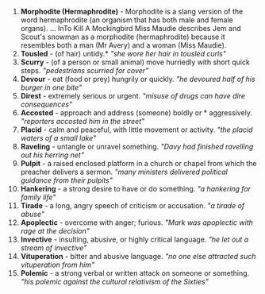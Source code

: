 1. **Morphodite (Hermaphrodite)** - Morphodite is a slang version of the word hermaphrodite (an organism that has both male and female organs). ... InTo Kill A Mockingbird Miss Maudie describes Jem and Scout's snowman as a morphodite (hermaphrodite) because it resembles both a man (Mr Avery) and a woman (Miss Maudie).
2. **Tousled** - (of hair) untidy.* *"she wore her hair in tousled curls"*
3. **Scurry** - (of a person or small animal) move hurriedly with short quick steps. *"pedestrians scurried for cover"*
4. **Devour** - eat (food or prey) hungrily or quickly. *"he devoured half of his burger in one bite"*
5. **Direst** - extremely serious or urgent. *"misuse of drugs can have dire consequences"*
6. **Accosted** - approach and address (someone) boldly or *
aggressively. *"reporters accosted him in the street"*
7. **Placid** - calm and peaceful, with little movement or activity. *"the placid waters of a small lake"*
8. **Raveling** - untangle or unravel something. *"Davy had finished ravelling out his herring net"*
9. **Pulpit** - a raised enclosed platform in a church or chapel from which the preacher delivers a sermon. *"many ministers delivered political guidance from their pulpits"*
10. **Hankering** - a strong desire to have or do something. *"a hankering for family life"*
11. **Tirade** - a long, angry speech of criticism or accusation. *"a tirade of abuse"*
12. **Apoplectic** - overcome with anger; furious. *"Mark was apoplectic with rage at the decision"*
13. **Invective** - insulting, abusive, or highly critical language. *"he let out a stream of invective"*
14. **Vituperation** - bitter and abusive language. *"no one else attracted such vituperation from him"*
15. **Polemic** - a strong verbal or written attack on someone or something. *"his polemic against the cultural relativism of the Sixties"*

